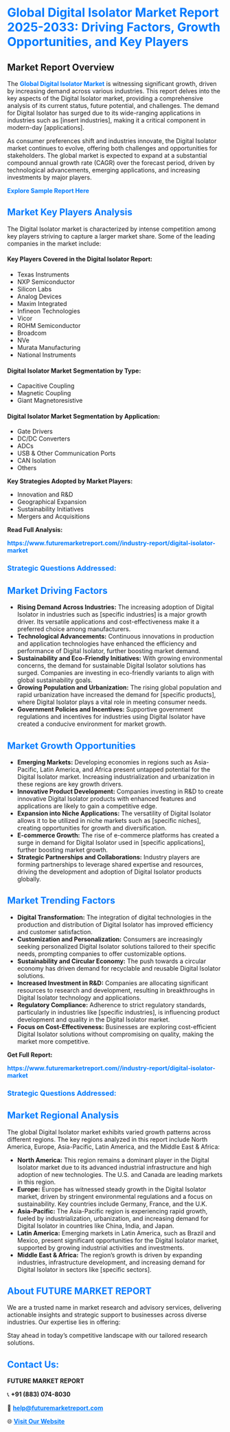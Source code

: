 <h1 style="color: #007BFF;">Global Digital Isolator Market Report 2025-2033: Driving Factors, Growth Opportunities, and Key Players</h1>

<section id="overview">
<h2>Market Report Overview</h2>
<p>The <a href="https://www.futuremarketreport.com//industry-report/digital-isolator-market" style="color: #007BFF; text-decoration: none;"><strong>Global Digital Isolator Market</strong></a> is witnessing significant growth, driven by increasing demand across various industries. This report delves into the key aspects of the Digital Isolator market, providing a comprehensive analysis of its current status, future potential, and challenges. The demand for Digital Isolator has surged due to its wide-ranging applications in industries such as [insert industries], making it a critical component in modern-day [applications].</p>
<p>As consumer preferences shift and industries innovate, the Digital Isolator market continues to evolve, offering both challenges and opportunities for stakeholders. The global market is expected to expand at a substantial compound annual growth rate (CAGR) over the forecast period, driven by technological advancements, emerging applications, and increasing investments by major players.</p>
</section>

<section id="overview">
<p><a href="https://www.futuremarketreport.com//request-sample/reportId=76510" style="color: #007BFF; text-decoration: none;"><strong>Explore Sample Report Here</strong></a></p>
</section>

<section id="key-players">
<h2 style="color: #007BFF;">Market Key Players Analysis</h2>
<p>The Digital Isolator market is characterized by intense competition among key players striving to capture a larger market share. Some of the leading companies in the market include:</p>
<h4>Key Players Covered in the Digital Isolator Report:</h4>
<ul><li>Texas Instruments</li><li>NXP Semiconductor</li><li>Silicon Labs</li><li>Analog Devices</li><li>Maxim Integrated</li><li>Infineon Technologies</li><li>Vicor</li><li>ROHM Semiconductor</li><li>Broadcom</li><li>NVe</li><li>Murata Manufacturing</li><li>National Instruments</li></ul>
<h4>Digital Isolator Market Segmentation by Type:</h4>
<ul><li>Capacitive Coupling</li><li>Magnetic Coupling</li><li>Giant Magnetoresistive</li></ul>

<h4>Digital Isolator Market Segmentation by Application:</h4>
<ul><li>Gate Drivers</li><li>DC/DC Converters</li><li>ADCs</li><li>USB &amp; Other Communication Ports</li><li>CAN Isolation</li><li>Others</li></ul>
<p><strong>Key Strategies Adopted by Market Players:</strong></p>
<ul>
<li>Innovation and R&D</li>
<li>Geographical Expansion</li>
<li>Sustainability Initiatives</li>
<li>Mergers and Acquisitions</li>
</ul>
</section>

<section>
<p><strong>Read Full Analysis: </strong></p><a href="https://www.futuremarketreport.com//industry-report/digital-isolator-market" style="color: #007BFF; text-decoration: none;"><strong>https://www.futuremarketreport.com//industry-report/digital-isolator-market</strong></a>
<h3 style="color: #007BFF;">Strategic Questions Addressed:</h3>
</section>

<section id="driving-factors">
<h2 style="color: #007BFF;">Market Driving Factors</h2>
<ul>
<li><strong>Rising Demand Across Industries:</strong> The increasing adoption of Digital Isolator in industries such as [specific industries] is a major growth driver. Its versatile applications and cost-effectiveness make it a preferred choice among manufacturers.</li>
<li><strong>Technological Advancements:</strong> Continuous innovations in production and application technologies have enhanced the efficiency and performance of Digital Isolator, further boosting market demand.</li>
<li><strong>Sustainability and Eco-Friendly Initiatives:</strong> With growing environmental concerns, the demand for sustainable Digital Isolator solutions has surged. Companies are investing in eco-friendly variants to align with global sustainability goals.</li>
<li><strong>Growing Population and Urbanization:</strong> The rising global population and rapid urbanization have increased the demand for [specific products], where Digital Isolator plays a vital role in meeting consumer needs.</li>
<li><strong>Government Policies and Incentives:</strong> Supportive government regulations and incentives for industries using Digital Isolator have created a conducive environment for market growth.</li>
</ul>
</section>

<section id="growth-opportunities">
<h2 style="color: #007BFF;">Market Growth Opportunities</h2>
<ul>
<li><strong>Emerging Markets:</strong> Developing economies in regions such as Asia-Pacific, Latin America, and Africa present untapped potential for the Digital Isolator market. Increasing industrialization and urbanization in these regions are key growth drivers.</li>
<li><strong>Innovative Product Development:</strong> Companies investing in R&D to create innovative Digital Isolator products with enhanced features and applications are likely to gain a competitive edge.</li>
<li><strong>Expansion into Niche Applications:</strong> The versatility of Digital Isolator allows it to be utilized in niche markets such as [specific niches], creating opportunities for growth and diversification.</li>
<li><strong>E-commerce Growth:</strong> The rise of e-commerce platforms has created a surge in demand for Digital Isolator used in [specific applications], further boosting market growth.</li>
<li><strong>Strategic Partnerships and Collaborations:</strong> Industry players are forming partnerships to leverage shared expertise and resources, driving the development and adoption of Digital Isolator products globally.</li>
</ul>
</section>

<section id="trending-factors">
<h2 style="color: #007BFF;">Market Trending Factors</h2>
<ul>
<li><strong>Digital Transformation:</strong> The integration of digital technologies in the production and distribution of Digital Isolator has improved efficiency and customer satisfaction.</li>
<li><strong>Customization and Personalization:</strong> Consumers are increasingly seeking personalized Digital Isolator solutions tailored to their specific needs, prompting companies to offer customizable options.</li>
<li><strong>Sustainability and Circular Economy:</strong> The push towards a circular economy has driven demand for recyclable and reusable Digital Isolator solutions.</li>
<li><strong>Increased Investment in R&D:</strong> Companies are allocating significant resources to research and development, resulting in breakthroughs in Digital Isolator technology and applications.</li>
<li><strong>Regulatory Compliance:</strong> Adherence to strict regulatory standards, particularly in industries like [specific industries], is influencing product development and quality in the Digital Isolator market.</li>
<li><strong>Focus on Cost-Effectiveness:</strong> Businesses are exploring cost-efficient Digital Isolator solutions without compromising on quality, making the market more competitive.</li>
</ul>
</section>

<section>
<p><strong>Get Full Report: </strong></p><a href="https://www.futuremarketreport.com//industry-report/digital-isolator-market" style="color: #007BFF; text-decoration: none;"><strong>https://www.futuremarketreport.com//industry-report/digital-isolator-market</strong></a>
<h3 style="color: #007BFF;">Strategic Questions Addressed:</h3>
</section>


<section id="regional-analysis">
<h2 style="color: #007BFF;">Market Regional Analysis</h2>
<p>The global Digital Isolator market exhibits varied growth patterns across different regions. The key regions analyzed in this report include North America, Europe, Asia-Pacific, Latin America, and the Middle East & Africa:</p>
<ul>
<li><strong>North America:</strong> This region remains a dominant player in the Digital Isolator market due to its advanced industrial infrastructure and high adoption of new technologies. The U.S. and Canada are leading markets in this region.</li>
<li><strong>Europe:</strong> Europe has witnessed steady growth in the Digital Isolator market, driven by stringent environmental regulations and a focus on sustainability. Key countries include Germany, France, and the U.K.</li>
<li><strong>Asia-Pacific:</strong> The Asia-Pacific region is experiencing rapid growth, fueled by industrialization, urbanization, and increasing demand for Digital Isolator in countries like China, India, and Japan.</li>
<li><strong>Latin America:</strong> Emerging markets in Latin America, such as Brazil and Mexico, present significant opportunities for the Digital Isolator market, supported by growing industrial activities and investments.</li>
<li><strong>Middle East & Africa:</strong> The region’s growth is driven by expanding industries, infrastructure development, and increasing demand for Digital Isolator in sectors like [specific sectors].</li>
</ul>
</section>

<footer>
<h2 style="color: #007BFF;">About FUTURE MARKET REPORT</h2>
<p>We are a trusted name in market research and advisory services, delivering actionable insights and strategic support to businesses across diverse industries. Our expertise lies in offering:</p>

<p>Stay ahead in today’s competitive landscape with our tailored research solutions.</p>

<h2 style="color: #007BFF;">Contact Us:</h2>
<p><strong>FUTURE MARKET REPORT</strong></p>
<p>📞 <strong>+91 (883) 074-8030</strong></p>
<p>📧 <strong><a href="mailto:help@futuremarketreport.com" style="color: #007BFF;">help@futuremarketreport.com</a></strong></p>
<p>🌐 <strong><a href="https://www.futuremarketreport.com/" style="color: #007BFF;">Visit Our Website</a></strong></p>
</footer>